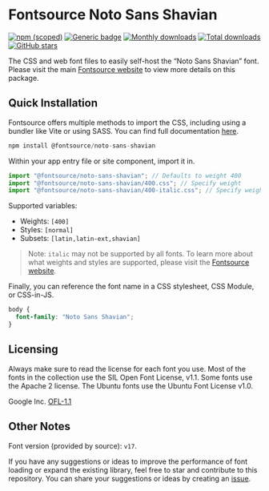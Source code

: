 # Fontsource Noto Sans Shavian

[![npm (scoped)](https://img.shields.io/npm/v/@fontsource/noto-sans-shavian?color=brightgreen)](https://www.npmjs.com/package/@fontsource/noto-sans-shavian) [![Generic badge](https://img.shields.io/badge/fontsource-passing-brightgreen)](https://github.com/fontsource/fontsource) [![Monthly downloads](https://badgen.net/npm/dm/@fontsource/noto-sans-shavian)](https://github.com/fontsource/fontsource) [![Total downloads](https://badgen.net/npm/dt/@fontsource/noto-sans-shavian)](https://github.com/fontsource/fontsource) [![GitHub stars](https://img.shields.io/github/stars/fontsource/fontsource.svg?style=social&label=Star)](https://github.com/fontsource/fontsource/stargazers)

The CSS and web font files to easily self-host the “Noto Sans Shavian” font. Please visit the main [Fontsource website](https://fontsource.org/fonts/noto-sans-shavian) to view more details on this package.

## Quick Installation

Fontsource offers multiple methods to import the CSS, including using a bundler like Vite or using SASS. You can find full documentation [here](https://fontsource.org/docs/getting-started/introduction).

```javascript
npm install @fontsource/noto-sans-shavian
```

Within your app entry file or site component, import it in.

```javascript
import "@fontsource/noto-sans-shavian"; // Defaults to weight 400
import "@fontsource/noto-sans-shavian/400.css"; // Specify weight
import "@fontsource/noto-sans-shavian/400-italic.css"; // Specify weight and style
```

Supported variables:
- Weights: `[400]`
- Styles: `[normal]`
- Subsets: `[latin,latin-ext,shavian]`

> Note: `italic` may not be supported by all fonts. To learn more about what weights and styles are supported, please visit the [Fontsource website](https://fontsource.org/fonts/noto-sans-shavian).

Finally, you can reference the font name in a CSS stylesheet, CSS Module, or CSS-in-JS.

```css
body {
  font-family: "Noto Sans Shavian";
}
```

## Licensing
Always make sure to read the license for each font you use. Most of the fonts in the collection use the SIL Open Font License, v1.1. Some fonts use the Apache 2 license. The Ubuntu fonts use the Ubuntu Font License v1.0.

Google Inc.
[OFL-1.1](http://scripts.sil.org/OFL)

## Other Notes
Font version (provided by source): `v17`.

If you have any suggestions or ideas to improve the performance of font loading or expand the existing library, feel free to star and contribute to this repository. You can share your suggestions or ideas by creating an [issue](https://github.com/fontsource/fontsource/issues).